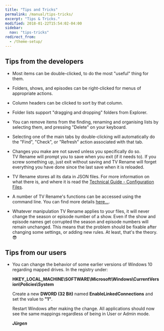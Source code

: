 ```yaml
---
title: "Tips and Tricks"
permalink: /manual/tips-tricks/
excerpt: "Tips & Tricks."
modified: 2018-01-22T15:54:02-04:00
sidebar:
  nav: "tips-tricks"
redirect_from:
  - /theme-setup/
---
```


## Tips from the developers

* Most items can be double-clicked, to do the most "useful" thing for them.

* Folders, shows, and episodes can be right-clicked for menus of appropriate actions.

* Column headers can be clicked to sort by that column.

* Folder lists support "dragging and dropping" folders from Explorer.

* You can remove items from the finding, renaming and organising lists by selecting them, and pressing "Delete" on your keyboard.

* Selecting one of the main tabs by double-clicking will automatically do the "Find", "Check", or "Refresh" action associated with that tab.

* Changes you make are not saved unless you specifically do so. TV&nbsp;Rename will prompt you to save when you exit (if it needs to). If you screw something up, just exit without saving and TV&nbsp;Rename will forget everything you have done since the last save when it is reloaded.

* TV&nbsp;Rename stores all its data in JSON  files. For more information on what there is, and where it is read the [Technical Guide - Configuration Files](technical#configuration-files "Read the Technical Guide").

* A number of TV&nbsp;Rename's functions can be accessed using the command line. You can find more details [here...](cmd-line "Read about Command Line functionality").

* Whatever manipulation TV&nbsp;Rename applies to your files, it will never change the season or episode number of a show. Even if the show and episode names get corrupted the season and episode numbers will remain unchanged. This means that the problem should be fixable after changing some settings, or adding new rules. At least, that's the theory. :sunglasses:

## Tips from our users

* You can change the behavior of some earlier versions of Windows 10 regarding mapped drives. In the registry under:
  
  **HKEY_LOCAL_MACHINE\SOFTWARE\Microsoft\Windows\CurrentVersion\Policies\System**
  
  Create a new **DWORD (32 Bit)** named **EnableLinkedConnections** and set the value to **"1"**.  
  
  Restart Windows after making the change. All applications should now see the same mappings regardless of being in User or Admin mode.
  
  _**Jürgen**_
